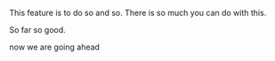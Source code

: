 This feature is to do so and so.
There is so much you can do with this.



So far so good.

now we are going ahead
